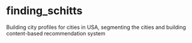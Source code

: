 # finding_schitts
Building city profiles for cities in USA, segmenting the cities and building content-based recommendation system
